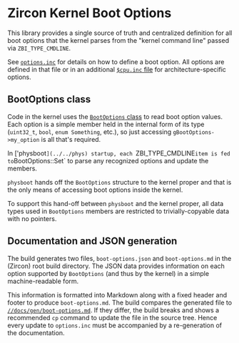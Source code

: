 # Zircon Kernel Boot Options

This library provides a single source of truth and centralized definition for
all boot options that the kernel parses from the "kernel command line" passed
via `ZBI_TYPE_CMDLINE`.

See [`options.inc`](include/lib/boot-options/options.inc) for details on how to
define a boot option.  All options are defined in that file or in an additional
[`$cpu.inc` file](include/lib/boot-options/x86.inc) for architecture-specific
options.

## BootOptions class

Code in the kernel uses the
[`BootOptions` class](include/lib/boot-options/boot-options.h) to
read boot option values.  Each option is a simple member held in the internal
form of its type (`uint32_t`, `bool`, `enum Something`, etc.), so just
accessing `gBootOptions->my_option` is all that's required.

In ['physboot`](../../phys) startup, each `ZBI_TYPE_CMDLINE` item is fed to
`BootOptions::Set` to parse any recognized options and update the members.

`physboot` hands off the `BootOptions`
structure to the kernel proper and that is the only means of accessing
boot options inside the kernel.

To support this hand-off between `physboot` and the kernel proper, all data
types used in `BootOptions` members are restricted to trivially-copyable data
with no pointers.

## Documentation and JSON generation

The build generates two files, `boot-options.json` and `boot-options.md` in the
(Zircon) root build directory.  The JSON data provides information on each
option supported by `BootOptions` (and thus by the kernel) in a simple
machine-readable form.

This information is formatted into Markdown along with a fixed header and
footer to produce `boot-options.md`.  The build compares the generated file to
[`//docs/gen/boot-options.md`](../../../../docs/gen/boot-options.md).  If they
differ, the build breaks and shows a recommended `cp` command to update the
file in the source tree.  Hence every update to `options.inc` must be
accompanied by a re-generation of the documentation.
